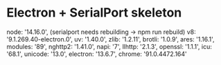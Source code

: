 # Electron + SerialPort skeleton

  node: '14.16.0', (serialport needs rebuilding -> npm run rebuild)
  v8: '9.1.269.40-electron.0',
  uv: '1.40.0',
  zlib: '1.2.11',
  brotli: '1.0.9',
  ares: '1.16.1',
  modules: '89',
  nghttp2: '1.41.0',
  napi: '7',
  llhttp: '2.1.3',
  openssl: '1.1.1',
  icu: '68.1',
  unicode: '13.0',
  electron: '13.6.7',
  chrome: '91.0.4472.164'
